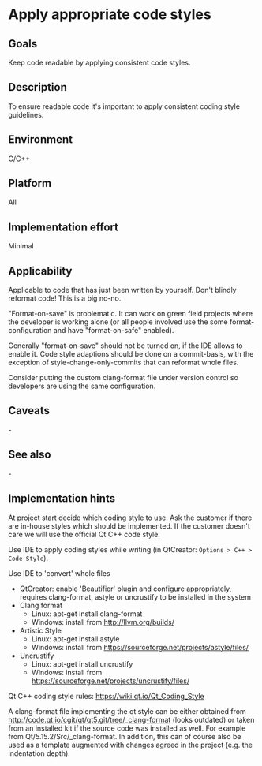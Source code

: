 # Apply appropriate code styles

## Goals

Keep code readable by applying consistent code styles.

## Description

To ensure readable code it's important to apply consistent coding style guidelines.

## Environment

C/C++

## Platform

All

## Implementation effort

Minimal

## Applicability

Applicable to code that has just been written by yourself. Don't blindly reformat code! This is a big no-no.

"Format-on-save" is problematic. It can work on green field projects where the developer is working alone (or all people involved use the some format-configuration and have "format-on-safe" enabled).

Generally "format-on-save" should not be turned on, if the IDE allows to enable it. Code style adaptions should be done on a commit-basis, with the exception of style-change-only-commits that can reformat whole files.

Consider putting the custom clang-format file under version control so developers are using the same configuration.

## Caveats

\-

## See also

\-

## Implementation hints

At project start decide which coding style to use. Ask the customer if there are in-house styles which should be implemented. If the customer doesn't care we will use the official Qt C++ code style.

Use IDE to apply coding styles while writing (in QtCreator: `Options > C++ > Code Style`).

Use IDE to 'convert' whole files

- QtCreator: enable 'Beautifier' plugin and configure appropriately, requires clang-format, astyle or uncrustify to be installed in the system
- Clang format
    - Linux: apt-get install clang-format
    - Windows: install from http://llvm.org/builds/
- Artistic Style
    - Linux: apt-get install astyle
    - Windows: install from https://sourceforge.net/projects/astyle/files/
- Uncrustify
    - Linux: apt-get install uncrustify
    - Windows: install from https://sourceforge.net/projects/uncrustify/files/

Qt C++ coding style rules: https://wiki.qt.io/Qt_Coding_Style

A clang-format file implementing the qt style can be either obtained from http://code.qt.io/cgit/qt/qt5.git/tree/_clang-format (looks outdated) or taken from an installed kit if the source code was installed as well. For example from Qt/5.15.2/Src/_clang-format. In addition, this can of course also be used as a template augmented with changes agreed in the project (e.g. the indentation depth).



